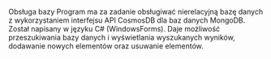 Obsługa bazy
Program ma za zadanie obsługiwać nierelacyjną bazę danych z wykorzystaniem interfejsu API CosmosDB dla baz danych MongoDB.
Został napisany w języku C# (WindowsForms). Daje możliwość przeszukiwania bazy danych i wyświetlania wyszukanych wyników, 
dodawanie nowych elementów oraz usuwanie elementów. 
